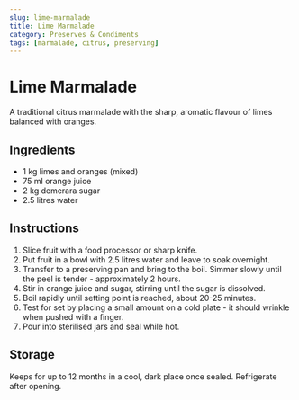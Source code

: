 ```yaml
---
slug: lime-marmalade
title: Lime Marmalade
category: Preserves & Condiments
tags: [marmalade, citrus, preserving]
---
```


# Lime Marmalade

A traditional citrus marmalade with the sharp, aromatic flavour of limes balanced with oranges.

## Ingredients

- 1 kg limes and oranges (mixed)
- 75 ml orange juice
- 2 kg demerara sugar
- 2.5 litres water

## Instructions

1. Slice fruit with a food processor or sharp knife.
2. Put fruit in a bowl with 2.5 litres water and leave to soak overnight.
3. Transfer to a preserving pan and bring to the boil. Simmer slowly until the peel is tender - approximately 2 hours.
4. Stir in orange juice and sugar, stirring until the sugar is dissolved.
5. Boil rapidly until setting point is reached, about 20-25 minutes.
6. Test for set by placing a small amount on a cold plate - it should wrinkle when pushed with a finger.
7. Pour into sterilised jars and seal while hot.

## Storage

Keeps for up to 12 months in a cool, dark place once sealed. Refrigerate after opening.
